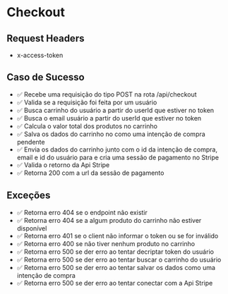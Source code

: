 # Checkout

## Request Headers
* x-access-token

## Caso de Sucesso

- ✅ Recebe uma requisição do tipo POST na rota /api/checkout
- ✅ Valida se a requisição foi feita por um usuário
- ✅ Busca carrinho do usuário a partir do userId que estiver no token
- ✅ Busca o email usuário a partir do userId que estiver no token
- ✅ Calcula o valor total dos produtos no carrinho
- ✅ Salva os dados do carrinho no como uma intenção de compra pendente
- ✅ Envia os dados do carrinho junto com o id da intenção de compra, email e id do usuário para e cria uma sessão de pagamento no Stripe
- ✅ Valida o retorno da Api Stripe
- ✅ Retorna 200 com a url da sessão de pagamento


## Exceções

- ✅ Retorna erro 404 se o endpoint não existir
- ✅ Retorna erro 404 se a algum produto do carrinho não estiver disponível
- ✅ Retorna erro 401 se o client não informar o token ou se for inválido
- ✅ Retorna erro 400 se não tiver nenhum produto no carrinho
- ✅ Retorna erro 500 se der erro ao tentar decriptar token do usuário
- ✅ Retorna erro 500 se der erro ao tentar buscar o carrinho do usuário
- ✅ Retorna erro 500 se der erro ao tentar salvar os dados como uma intenção de compra
- ✅ Retorna erro 500 se der erro ao tentar conectar com a Api Stripe

